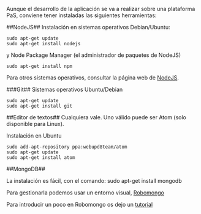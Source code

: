 Aunque el desarrollo de la aplicación se va a realizar sobre una plataforma PaS, conviene tener instaladas las siguientes herramientas:


##NodeJS##
Instalación en sistemas operativos Debian/Ubuntu:
```
sudo apt-get update
sudo apt-get install nodejs
```

y Node Package Manager (el administrador de paquetes de NodeJS)

`sudo apt-get install npm`

Para otros sistemas operativos, consultar la página web de [NodeJS](http://nodejs.org/download/).



###Git##
Sistemas operativos Ubuntu/Debian

```
sudo apt-get update
sudo apt-get install git
```


##Editor de textos##
Cualquiera vale.
Uno válido puede ser Atom (solo disponible para Linux).

Instalación en Ubuntu

```
sudo add-apt-repository ppa:webupd8team/atom
sudo apt-get update
sudo apt-get install atom
```

##MongoDB##

La instalación es fácil, con el comando: sudo apt-get install mongodb 

Para gestionarla podemos usar un entorno visual, [Robomongo](http://robomongo.org/)

Para introducir un poco en Robomongo os dejo un [tutorial](http://www.adictosaltrabajo.com/tutoriales/tutoriales.php?pagina=PrimerosPasosMongoDB#07)

